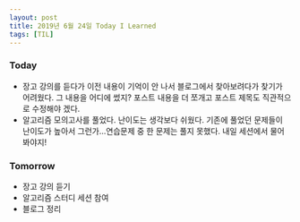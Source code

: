 ```yaml
---
layout: post
title: 2019년 6월 24일 Today I Learned
tags: [TIL]
---
```


### Today
* 장고 강의를 듣다가 이전 내용이 기억이 안 나서 블로그에서 찾아보려다가 찾기가 어려웠다. 그 내용을 어디에 썼지? 포스트 내용을 더 쪼개고 포스트 제목도 직관적으로 수정해야 겠다.
* 알고리즘 모의고사를 풀었다. 난이도는 생각보다 쉬웠다. 기존에 풀었던 문제들이 난이도가 높아서 그런가...연습문제 중 한 문제는 풀지 못했다. 내일 세션에서 물어봐야지!

### Tomorrow
* 장고 강의 듣기
* 알고리즘 스터디 세션 참여
* 블로그 정리